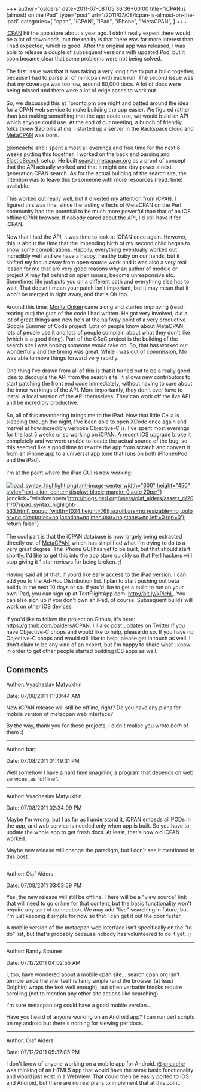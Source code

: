 +++
author="oalders"
date=2011-07-08T05:36:36+00:00
title="iCPAN is (almost) on the iPad"
type="post"
url="/2011/07/08/icpan-is-almost-on-the-ipad"
categories=[
  "cpan",
  "iCPAN",
  "iPad",
  "iPhone",
  "MetaCPAN",
]
+++

[iCPAN](http://itunes.apple.com/us/app/icpan/id377340561?mt=8) hit the
app store about a year ago. I didn\'t really expect there would be a lot
of downloads, but the reality is that there was far more interest than I
had expected, which is good. After the original app was released, I was
able to release a couple of subsequent versions with updated Pod, but it
soon became clear that some problems were not being solved.\
\
The first issue was that it was taking a very long time to put a build
together, because I had to parse all of minicpan with each run. The
second issue was that my coverage was too low, around 60,000 docs. A lot
of docs were being missed and there were a lot of edge cases to work
out.\
\
So, we discussed this at Toronto.pm one night and batted around the idea
for a CPAN web service to make building the app easier. We figured
rather than just making something that the app could use, we would build
an API which anyone could use. At the end of our meeting, a bunch of
friendly folks threw \$20 bills at me. I started up a server in the
Rackspace cloud and [MetaCPAN](http://metacpan.org) was born.\
\
\@ioncache and I spent almost all evenings and free time for the next 6
weeks putting this together. I worked on the back end parsing and
[ElasticSearch](http://elasticsearch.com) setup. He built
[search.metacpan.org](http://search.metacpan.org) as a proof of concept
that the API actually worked and that it might one day power a next
generation CPAN search. As for the actual building of the search site,
the intention was to leave this to someone with more resources (read:
time) available.\
\
This worked out really well, but it diverted my attention from iCPAN. I
figured this was fine, since the lasting effects of MetaCPAN on the Perl
community had the potential to be much more powerful than that of an iOS
offline CPAN browser. If nobody cared about the API, I\'d still have it
for iCPAN.\
\
Now that I had the API, it was time to look at iCPAN once again.
However, this is about the time that the impending birth of my second
child began to show some complications. Happily, everything eventually
worked out incredibly well and we have a happy, healthy baby on our
hands, but it shifted my focus away from open source work and it was
also a very real lesson for me that are very good reasons why an author
of module or project X may fall behind on open issues, become
unresponsive etc. Sometimes life just puts you on a different path and
everything else has to wait. That doesn\'t mean your patch isn\'t
important, but it may mean that it won\'t be merged in right away, and
that\'s OK too.\
\
Around this time, [Moritz Onken](http://blogs.perl.org/users/mo/) came
along and started improving (read: tearing out) the guts of the code I
had written. He got very involved, did a lot of great things and now
he\'s at the halfway point of a very productive Google Summer of Code
project. Lots of people know about MetaCPAN, lots of people use it and
lots of people complain about what they don\'t like (which is a good
thing). Part of the GSoC project is the building of the search site I
was hoping someone would take on. So, that has worked out wonderfully
and the timing was great. While I was out of commission, Mo was able to
move things forward very rapidly.\
\
One thing I\'ve drawn from all of this is that it turned out to be a
really good idea to decouple the API from the search site. It allows new
contributors to start patching the front end code immediately, without
having to care about the inner workings of the API. More importantly,
they don\'t ever have to install a local version of the API themselves.
They can work off the live API and be incredibly productive.\
\
So, all of this meandering brings me to the iPad. Now that little Celia
is sleeping through the night, I\'ve been able to open XCode once again
and marvel at how incredibly verbose Objective-C is. I\'ve spent most
evenings for the last 5 weeks or so working on iCPAN. A recent iOS
upgrade broke it completely and we were unable to locate the actual
source of the bug, so this seemed like a good time to rewrite the app
from scratch and convert it from an iPhone app to a universal app (one
that runs on both iPhone/iPod and the iPad).\
\
I\'m at the point where the iPad GUI is now working:\
\
[![ipad_syntax_highlight.png](http://blogs.perl.org/users/olaf_alders/assets_c/2011/07/ipad_syntax_highlight-thumb-600x450-533.png){.mt-image-center
width="600" height="450"
style="text-align: center; display: block; margin: 0 auto 20px;"}](http://blogs.perl.org/users/olaf_alders/assets_c/2011/07/ipad_syntax_highlight-533.html){onclick="window.open('http://blogs.perl.org/users/olaf_alders/assets_c/2011/07/ipad_syntax_highlight-533.html','popup','width=1024,height=768,scrollbars=no,resizable=no,toolbar=no,directories=no,location=no,menubar=no,status=no,left=0,top=0'); return false"}\
\
The cool part is that the iCPAN database is now largely being extracted
directly out of [MetaCPAN](https://github.com/CPAN-API/cpan-api), which
has simplified what I\'m trying to do to a very great degree. The iPhone
GUI has yet to be built, but that should start shortly. I\'d like to get
this into the app store quickly so that Perl hackers will stop giving it
1 star reviews for being broken. ;)\
\
Having said all of that, if you\'d like early access to the iPad
version, I can add you to the Ad-Hoc Distribution list. I plan to start
pushing out beta builds in the next 10 days or so. If you\'d like to get
a build to run on your own iPad, you can sign up at TestFlightApp.com:
<http://bit.ly/kPichL>. You can also sign up if you don\'t own an iPad,
of course. Subsequent builds will work on other iOS devices.\
\
If you\'d like to follow the project on Github, it\'s here:
<https://github.com/oalders/iCPAN>. I\'ll also post updates on
[Twitter](http://twitter.com/wundercounter) If you have Objective-C
chops and would like to help, please do so. If you have no Objective-C
chops and would still like to help, please get in touch as well. I
don\'t claim to be any kind of an expert, but I\'m happy to share what I
know in order to get other people started building iOS apps as well.

## Comments

Author: Vyacheslav Matyukhin

Date: 07/08/2011 11:30:44 AM

  New iCPAN release will still be offline, right?
Do you have any plans for mobile version of metacpan web interface?

By the way, thank you for these projects, I didn't realise you wrote *both* of them :)


---

Author: bart

Date: 07/08/2011 01:49:31 PM

  Well somehow I have a hard time imagining a program that depends on web services ,as "offline".


---

Author: Vyacheslav Matyukhin

Date: 07/08/2011 02:34:09 PM

  Maybe I'm wrong, but I as far as I understand it, iCPAN embeds all PODs in the app, and web service is needed only when app is built.  So you have to update the whole app to get fresh docs.
At least, that's how old iCPAN worked.

Maybe new release will change the paradigm, but I don't see it mentioned in this post.


---

Author: Olaf Alders

Date: 07/08/2011 03:03:59 PM

  Yes, the new release will still be offline. There will be a "view source" link that will need to go online for that content, but the basic functionality won't require any sort of connection. We may add "live" searching in future, but I'm just keeping it simple for now so that I can get it out the door faster.


A mobile version of the metacpan web interface isn't specifically on the "to do" list, but that's probably because nobody has volunteered to do it yet. :) 


---

Author: Randy Stauner

Date: 07/12/2011 04:02:55 AM

  I, too, have wondered about a mobile cpan site... search.cpan.org isn't terrible since the site itself is fairly simple (and the browser (at least Dolphin) wraps the text well enough), but often verbatim blocks require scrolling (not to mention any other site actions like searching).

I'm sure metacpan.org could have a good mobile version...

Have you heard of anyone working on an Android app?  I can run perl scripts on my android but there's nothing for viewing perldocs.


---

Author: Olaf Alders

Date: 07/12/2011 05:37:05 PM

  I don't know of anyone working on a mobile app for Android. <a href="http://twitter.com/ioncache" rel="nofollow">@ioncache</a> was thinking of an HTML5 app that would have the same basic functionality and would just exist in a WebView. That could then be easily ported to iOS and Android, but there are no real plans to implement that at this point.

